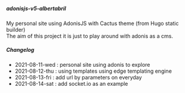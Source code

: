 ##### adonisjs-v5-albertabril

My personal site using AdonisJS with Cactus theme (from Hugo static builder)  
The aim of this project it is just to play around with adonis as a cms.  

##### Changelog  
 
* 2021-08-11-wed : personal site using adonis to explore
* 2021-08-12-thu : using templates using edge templating engine
* 2021-08-13-fri : add url by parameters on everyday
* 2021-08-14-sat : add socket.io as an example
